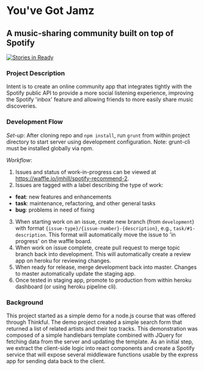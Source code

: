 # You've Got Jamz
## A music-sharing community built on top of Spotify 
[![Stories in Ready](https://badge.waffle.io/jmhill/spotify-recommend-2.svg?label=ready&title=Ready)](http://waffle.io/jmhill/spotify-recommend-2)

### Project Description
Intent is to create an online community app that integrates tightly with the Spotify public API to provide a more social listening experience, improving the Spotify 'inbox' feature and allowing friends to more easily share music discoveries.

### Development Flow

_Set-up_: After cloning repo and `npm install`, run `grunt` from within project directory to start server using development configuration. Note: grunt-cli must be installed globally via npm.

_Workflow_:
1. Issues and status of work-in-progress can be viewed at https://waffle.io/jmhill/spotify-recommend-2. 
2. Issues are tagged with a label describing the type of work:
  - __feat__: new features and enhancements
  - __task__: maintenance, refactoring, and other general tasks
  - __bug__: problems in need of fixing
3. When starting work on an issue, create new branch (from `development`) with format `{issue-type}/{issue-number}-{description}`, e.g., `task/#1-description`. This format will automatically move the issue to 'in progress' on the waffle board.
4. When work on issue complete, create pull request to merge topic branch back into development. This will automatically create a review app on heroku for reviewing changes.
5. When ready for release, merge development back into master. Changes to master automatically update the staging app.
6. Once tested in staging app, promote to production from within heroku dashboard (or using heroku pipeline cli).

### Background

This project started as a simple demo for a node.js course that was offered through Thinkful. The demo project created a simple search form that returned a list of related artists and their top tracks. This demonstration was composed of a simple handlebars template combined with JQuery for fetching data from the server and updating the template. As an initial step, we extract the client-side logic into react components and create a Spotify service that will expose several middleware functions usable by the express app for sending data back to the client.